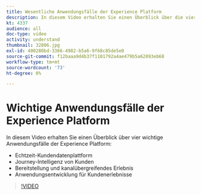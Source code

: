 ```yaml
---
title: Wesentliche Anwendungsfälle der Experience Platform
description: In diesem Video erhalten Sie einen Überblick über die vier wichtigsten Anwendungsfälle von Adobe Experience Platform&mdash, die Echtzeit-Kundendatenplattform, die Journey-Intelligenz von Kunden, die Bereitstellung und das kanalübergreifende Erlebnis sowie die Anwendungsentwicklung für Kundenerlebnisse.
kt: 4337
audience: all
doc-type: video
activity: understand
thumbnail: 32806.jpg
exl-id: 400280bd-3366-4982-b5a6-9f68c85de5e0
source-git-commit: f12baaa9d4b37f1101792a4ae479b5a62893eb68
workflow-type: tm+mt
source-wordcount: '73'
ht-degree: 0%

---
```


# Wichtige Anwendungsfälle der Experience Platform

In diesem Video erhalten Sie einen Überblick über vier wichtige Anwendungsfälle der Experience Platform:

* Echtzeit-Kundendatenplattform
* Journey-Intelligenz von Kunden
* Bereitstellung und kanalübergreifendes Erlebnis
* Anwendungsentwicklung für Kundenerlebnisse

>[!VIDEO](https://video.tv.adobe.com/v/32806?quality=12&learn=on)
